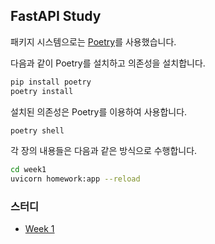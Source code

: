 ## FastAPI Study

패키지 시스템으로는 [Poetry](https://python-poetry.org/)를 사용했습니다.

다음과 같이 Poetry를 설치하고 의존성을 설치합니다.

```sh
pip install poetry
poetry install
```

설치된 의존성은 Poetry를 이용하여 사용합니다.

```sh
poetry shell
```

각 장의 내용들은 다음과 같은 방식으로 수행합니다.

```sh
cd week1
uvicorn homework:app --reload
```

### 스터디

 * [Week 1](/week1)